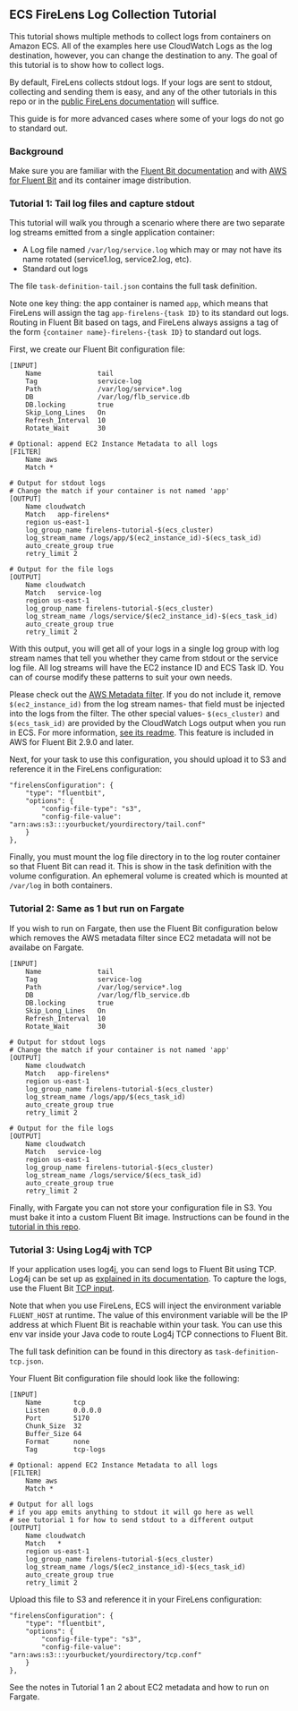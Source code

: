 ## ECS FireLens Log Collection Tutorial

This tutorial shows multiple methods to collect logs from containers on Amazon ECS. All of the examples here use CloudWatch Logs as the log destination, however, you can change the destination to any. The goal of this tutorial is to show how to collect logs.

By default, FireLens collects stdout logs. If your logs are sent to stdout, collecting and sending them is easy, and any of the other tutorials in this repo or in the [public FireLens documentation](https://docs.aws.amazon.com/AmazonECS/latest/developerguide/using_firelens.html) will suffice.

This guide is for more advanced cases where some of your logs do not go to standard out.

### Background

Make sure you are familiar with the [Fluent Bit documentation](https://docs.fluentbit.io/manual/) and with [AWS for Fluent Bit](https://github.com/aws/aws-for-fluent-bit) and its container image distribution.

### Tutorial 1: Tail log files and capture stdout

This tutorial will walk you through a scenario where there are two separate log streams emitted from a single application container:
- A Log file named `/var/log/service.log` which may or may not have its name rotated (service1.log, service2.log, etc).
- Standard out logs

The file `task-definition-tail.json` contains the full task definition.

Note one key thing: the app container is named `app`, which means that FireLens will assign the tag `app-firelens-{task ID}` to its standard out logs. Routing in Fluent Bit based on tags, and FireLens always assigns a tag of the form `{container name}-firelens-{task ID}` to standard out logs.

First, we create our Fluent Bit configuration file:

```
[INPUT]
    Name              tail
    Tag               service-log
    Path              /var/log/service*.log
    DB                /var/log/flb_service.db
    DB.locking        true
    Skip_Long_Lines   On
    Refresh_Interval  10
    Rotate_Wait       30

# Optional: append EC2 Instance Metadata to all logs
[FILTER]
    Name aws
    Match *

# Output for stdout logs
# Change the match if your container is not named 'app'
[OUTPUT]
    Name cloudwatch
    Match   app-firelens*
    region us-east-1
    log_group_name firelens-tutorial-$(ecs_cluster)
    log_stream_name /logs/app/$(ec2_instance_id)-$(ecs_task_id)
    auto_create_group true
    retry_limit 2

# Output for the file logs
[OUTPUT]
    Name cloudwatch
    Match   service-log
    region us-east-1
    log_group_name firelens-tutorial-$(ecs_cluster)
    log_stream_name /logs/service/$(ec2_instance_id)-$(ecs_task_id)
    auto_create_group true
    retry_limit 2
```

With this output, you will get all of your logs in a single log group with log stream names that tell you whether they came from stdout or the service log file. All log streams will have the EC2 instance ID and ECS Task ID. You can of course modify these patterns to suit your own needs.

Please check out the [AWS Metadata filter](https://docs.fluentbit.io/manual/pipeline/filters/aws-metadata). If you do not include it, remove `$(ec2_instance_id)` from the log stream names- that field must be injected into the logs from the filter. The other special values- `$(ecs_cluster)` and `$(ecs_task_id)` are provided by the CloudWatch Logs output when you run in ECS. For more information, [see its readme](https://github.com/aws/amazon-cloudwatch-logs-for-fluent-bit). This feature is included in AWS for Fluent Bit 2.9.0 and later.

Next, for your task to use this configuration, you should upload it to S3 and reference it in the FireLens configuration:
```
"firelensConfiguration": {
	"type": "fluentbit",
	"options": {
		"config-file-type": "s3",
		"config-file-value": "arn:aws:s3:::yourbucket/yourdirectory/tail.conf"
	}
},
```

Finally, you must mount the log file directory in to the log router container so that Fluent Bit can read it. This is show in the task definition with the volume configuration. An ephemeral volume is created which is mounted at `/var/log` in both containers.


### Tutorial 2: Same as 1 but run on Fargate

If you wish to run on Fargate, then use the Fluent Bit configuration below which removes the AWS metadata filter since EC2 metadata will not be availabe on Fargate.

```
[INPUT]
    Name              tail
    Tag               service-log
    Path              /var/log/service*.log
    DB                /var/log/flb_service.db
    DB.locking        true
    Skip_Long_Lines   On
    Refresh_Interval  10
    Rotate_Wait       30

# Output for stdout logs
# Change the match if your container is not named 'app'
[OUTPUT]
    Name cloudwatch
    Match   app-firelens*
    region us-east-1
    log_group_name firelens-tutorial-$(ecs_cluster)
    log_stream_name /logs/app/$(ecs_task_id)
    auto_create_group true
    retry_limit 2

# Output for the file logs
[OUTPUT]
    Name cloudwatch
    Match   service-log
    region us-east-1
    log_group_name firelens-tutorial-$(ecs_cluster)
    log_stream_name /logs/service/$(ecs_task_id)
    auto_create_group true
    retry_limit 2
```

Finally, with Fargate you can not store your configuration file in S3. You must bake it into a custom Fluent Bit image. Instructions can be found in the [tutorial in this repo](https://github.com/aws-samples/amazon-ecs-firelens-examples/tree/mainline/examples/fluent-bit/config-file-type-file).

### Tutorial 3: Using Log4j with TCP

If your application uses log4j, you can send logs to Fluent Bit using TCP. Log4j can be set up as [explained in its documentation](https://logging.apache.org/log4j/2.x/manual/cloud.html). To capture the logs, use the Fluent Bit [TCP input](https://docs.fluentbit.io/manual/pipeline/inputs/tcp).

Note that when you use FireLens, ECS will inject the environment variable `FLUENT_HOST` at runtime. The value of this environment variable will be the IP address at which Fluent Bit is reachable within your task. You can use this env var inside your Java code to route Log4j TCP connections to Fluent Bit.

The full task definition can be found in this directory as `task-definition-tcp.json`.

Your Fluent Bit configuration file should look like the following:

```
[INPUT]
    Name        tcp
    Listen      0.0.0.0
    Port        5170
    Chunk_Size  32
    Buffer_Size 64
    Format      none
    Tag         tcp-logs

# Optional: append EC2 Instance Metadata to all logs
[FILTER]
    Name aws
    Match *

# Output for all logs
# if you app emits anything to stdout it will go here as well
# see tutorial 1 for how to send stdout to a different output
[OUTPUT]
    Name cloudwatch
    Match   *
    region us-east-1
    log_group_name firelens-tutorial-$(ecs_cluster)
    log_stream_name /logs/$(ec2_instance_id)-$(ecs_task_id)
    auto_create_group true
    retry_limit 2
```

Upload this file to S3 and reference it in your FireLens configuration:
```
"firelensConfiguration": {
	"type": "fluentbit",
	"options": {
		"config-file-type": "s3",
		"config-file-value": "arn:aws:s3:::yourbucket/yourdirectory/tcp.conf"
	}
},
```

See the notes in Tutorial 1 an 2 about EC2 metadata and how to run on Fargate.
